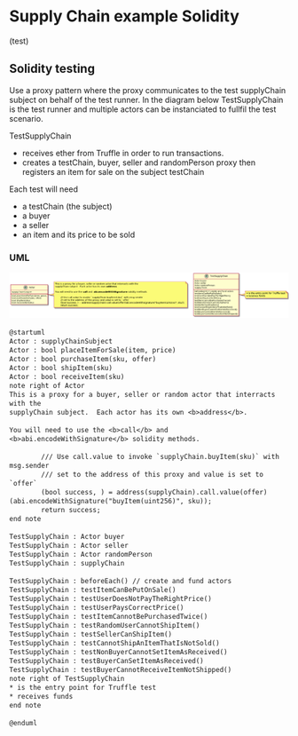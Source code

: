 # Supply Chain example Solidity
(test)
## Solidity testing

Use a proxy pattern where the proxy communicates to the test supplyChain
subject on behalf of the test runner. In the diagram below TestSupplyChain is
the test runner and multiple actors can be instanciated to fullfil the test
scenario.


TestSupplyChain

  - receives ether from Truffle in order to run transactions.
  - creates a testChain, buyer, seller and randomPerson proxy then registers an
    item for sale on the subject testChain

Each test will need
  - a testChain (the subject)
  - a buyer
  - a seller
  - an item and its price to be sold


### UML

![UML](./uml.png)

``` plantuml
@startuml
Actor : supplyChainSubject
Actor : bool placeItemForSale(item, price)
Actor : bool purchaseItem(sku, offer)
Actor : bool shipItem(sku)
Actor : bool receiveItem(sku)
note right of Actor
This is a proxy for a buyer, seller or random actor that interracts with the
supplyChain subject.  Each actor has its own <b>address</b>.

You will need to use the <b>call</b> and  <b>abi.encodeWithSignature</b> solidity methods.

        /// Use call.value to invoke `supplyChain.buyItem(sku)` with msg.sender
        /// set to the address of this proxy and value is set to `offer`
        (bool success, ) = address(supplyChain).call.value(offer)(abi.encodeWithSignature("buyItem(uint256)", sku));
        return success;
end note

TestSupplyChain : Actor buyer
TestSupplyChain : Actor seller
TestSupplyChain : Actor randomPerson
TestSupplyChain : supplyChain

TestSupplyChain : beforeEach() // create and fund actors
TestSupplyChain : testItemCanBePutOnSale()
TestSupplyChain : testUserDoesNotPayTheRightPrice()
TestSupplyChain : testUserPaysCorrectPrice()
TestSupplyChain : testItemCannotBePurchasedTwice()
TestSupplyChain : testRandomUserCannotShipItem()
TestSupplyChain : testSellerCanShipItem()
TestSupplyChain : testCannotShipAnItemThatIsNotSold()
TestSupplyChain : testNonBuyerCannotSetItemAsReceived()
TestSupplyChain : testBuyerCanSetItemAsReceived()
TestSupplyChain : testBuyerCannotReceiveItemNotShipped()
note right of TestSupplyChain
* is the entry point for Truffle test
* receives funds
end note

@enduml

```
